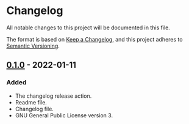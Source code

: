 # Changelog
All notable changes to this project will be documented in this file.

The format is based on [Keep a Changelog][changelog], and this project adheres
to [Semantic Versioning][semver].

[changelog]: <https://keepachangelog.com/en/1.0.0/>
[semver]:    <https://semver.org/spec/v2.0.0.html>

## [0.1.0][] - 2022-01-11
### Added
- The changelog release action.
- Readme file.
- Changelog file.
- GNU General Public License version 3.

[0.1.0]: <https://github.com/Kumodatsu/changelog-release-action/releases/tag/v0.1.0>
